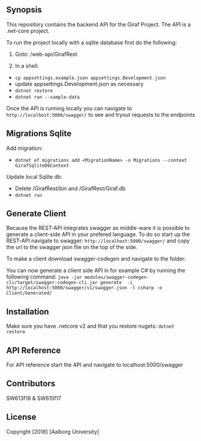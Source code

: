 ## Synopsis

This repository contains the backend API for the Giraf Project. The API is a .net-core project.

To run the project locally with a sqlite database first do the following:

1. Goto: /web-api/GirafRest

2. In a shell:
  - `cp appsettings.example.json appsettings.Development.json`
  - update appsettings.Development.json as necessary
  - `dotnet restore`
  - `dotnet run --sample-data`

Once the API is running locally you can navigate to `http://localhost:5000/swagger/` to see and tryout requests to the endpoints

## Migrations Sqlite
  Add migration:
  -  `dotnet ef migrations add <MigrationName> -o Migrations --context GirafSqliteDbContext`

  Update local Sqlite db:
  - Delete /GirafRest/bin and /GirafRest/Giraf.db
  - `dotnet run`

## Generate Client
Because the REST-API integrates swagger as middle-ware it is possible to generate a client-side API in your prefered language. To do so start up the REST-API navigate to swagger: `http://localhost:5000/swagger/` and copy the url to the swagger json file on the top of the side.

To make a client download swagger-codegen and navigate to the folder:

You can now generate a client side API in for example C# by running the following command:   `java -jar modules/swagger-codegen-cli/target/swagger-codegen-cli.jar generate  -i http://localhost:5000/swagger/v1/swagger.json -l csharp -o Client/Generated/
` 

## Installation

Make sure you have .netcore v2 and that you restore nugets: `dotnet restore`

## API Reference

For API reference start the API and navigate to localhost:5000/swagger

## Contributors

SW613f18 & SW615f17

## License

Copyright [2018] [Aalborg University]
